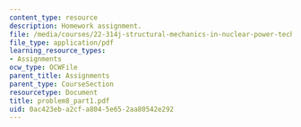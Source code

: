 ```yaml
---
content_type: resource
description: Homework assignment.
file: /media/courses/22-314j-structural-mechanics-in-nuclear-power-technology-fall-2006/0ac423eba2cfa8045e652aa80542e292_problem8_part1.pdf
file_type: application/pdf
learning_resource_types:
- Assignments
ocw_type: OCWFile
parent_title: Assignments
parent_type: CourseSection
resourcetype: Document
title: problem8_part1.pdf
uid: 0ac423eb-a2cf-a804-5e65-2aa80542e292
---
```

